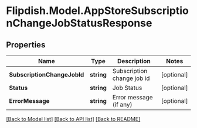 # Flipdish.Model.AppStoreSubscriptionChangeJobStatusResponse
## Properties

Name | Type | Description | Notes
------------ | ------------- | ------------- | -------------
**SubscriptionChangeJobId** | **string** | Subscription change job id | [optional] 
**Status** | **string** | Job Status | [optional] 
**ErrorMessage** | **string** | Error message (if any) | [optional] 

[[Back to Model list]](../README.md#documentation-for-models) [[Back to API list]](../README.md#documentation-for-api-endpoints) [[Back to README]](../README.md)

